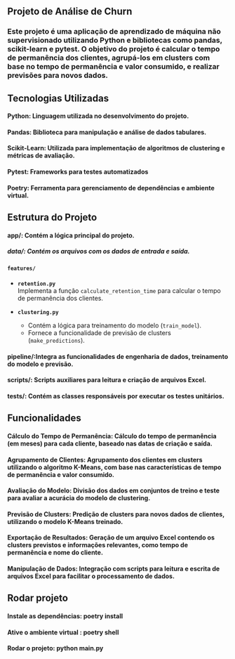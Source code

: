 
## Projeto de Análise de Churn

### Este projeto é uma aplicação de aprendizado de máquina não supervisionado utilizando Python e bibliotecas como pandas, scikit-learn e pytest. O objetivo do projeto é calcular o tempo de permanência dos clientes, agrupá-los em clusters com base no tempo de permanência e valor consumido, e realizar previsões para novos dados.

## Tecnologias Utilizadas
#### Python: Linguagem utilizada no desenvolvimento do projeto.
#### Pandas: Biblioteca para manipulação e análise de dados tabulares.
#### Scikit-Learn: Utilizada para implementação de algoritmos de clustering e métricas de avaliação.
#### Pytest: Frameworks para testes automatizados
#### Poetry: Ferramenta para gerenciamento de dependências e ambiente virtual.

## Estrutura do Projeto

#### app/: Contém a lógica principal do projeto.

##### data/: Contém os arquivos com os dados de entrada e saída.

#### `features/`
- **`retention.py`**  
  Implementa a função `calculate_retention_time` para calcular o tempo de permanência dos clientes.  

- **`clustering.py`**  
  - Contém a lógica para treinamento do modelo (`train_model`).  
  - Fornece a funcionalidade de previsão de clusters (`make_predictions`).  


#### pipeline/:Integra as funcionalidades de engenharia de dados, treinamento do modelo e previsão.

#### scripts/: Scripts auxiliares para leitura e criação de arquivos Excel.

#### tests/: Contém as classes responsáveis por executar os testes unitários.

## Funcionalidades
#### Cálculo do Tempo de Permanência: Cálculo do tempo de permanência (em meses) para cada cliente, baseado nas datas de criação e saída.

#### Agrupamento de Clientes: Agrupamento dos clientes em clusters utilizando o algoritmo K-Means, com base nas características de tempo de permanência e valor consumido.

#### Avaliação do Modelo: Divisão dos dados em conjuntos de treino e teste para avaliar a acurácia do modelo de clustering.

#### Previsão de Clusters: Predição de clusters para novos dados de clientes, utilizando o modelo K-Means treinado.

#### Exportação de Resultados: Geração de um arquivo Excel contendo os clusters previstos e informações relevantes, como tempo de permanência e nome do cliente.

#### Manipulação de Dados: Integração com scripts para leitura e escrita de arquivos Excel para facilitar o processamento de dados.

## Rodar projeto

#### Instale as dependências: poetry install

#### Ative o ambiente virtual : poetry shell

#### Rodar o projeto: python main.py
